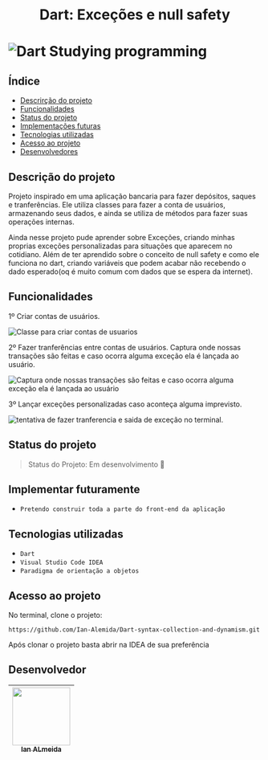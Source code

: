<h1 align="center"> Dart: Exceções e null safety <h1>

![Dart Studying programming](https://user-images.githubusercontent.com/110541053/206485694-b00d33e3-abe6-49fb-8f14-206a28f66b0f.png)

## Índice 

* [Descrirção do projeto](#descrição-do-projeto)
* [Funcionalidades](#funcionalidades)
* [Status do projeto](#status-do-projeto)
* [Implementações futuras](#implementar-futuramente)
* [Tecnologias utilizadas](#tecnologias-utilizadas)
* [Acesso ao projeto](#acesso-ao-projeto)
* [Desenvolvedores](#desenvolvedor)


## Descrição do projeto

Projeto inspirado em uma aplicação bancaria para fazer depósitos, saques e tranferências. Ele utiliza classes para fazer a conta de usuários, armazenando seus dados, e ainda se utiliza de métodos para fazer suas operações internas.

Ainda nesse projeto pude aprender sobre Exceções, criando minhas proprias exceções personalizadas para situações que aparecem no cotidiano. Além de ter aprendido sobre o conceito de null safety e como ele funciona no dart, criando variáveis que podem acabar não recebendo o dado esperado(oq é muito comum com dados que se espera da internet).

## Funcionalidades

1º Criar contas de usuários. <br>

![Classe para criar contas de usuarios](https://user-images.githubusercontent.com/110541053/206857058-2ebe1fde-f35c-4676-947f-d0ab26ba5583.png)


2º Fazer tranferências entre contas de usuários. Captura onde nossas transações são feitas e caso ocorra alguma exceção ela é lançada ao usuário.

![Captura onde nossas transações são feitas e caso ocorra alguma exceção ela é lançada ao usuário](https://user-images.githubusercontent.com/110541053/206857233-9a71f742-7978-4c0f-9687-8480279a5e6a.png)


3º Lançar exceções personalizadas caso aconteça alguma imprevisto.

![tentativa de fazer tranferencia e saida de exceção no terminal.](https://user-images.githubusercontent.com/110541053/206857548-28963678-e2f1-4523-a7b1-1d944efd8575.png)


## Status do projeto

> Status do Projeto: Em desenvolvimento 👷

## Implementar futuramente

- ``Pretendo construir toda a parte do front-end da aplicação``


##  Tecnologias utilizadas

- ``Dart``
- ``Visual Studio Code IDEA``
- ``Paradigma de orientação a objetos``


## Acesso ao projeto

No terminal, clone o projeto:

``https://github.com/Ian-Alemida/Dart-syntax-collection-and-dynamism.git``

Após clonar o projeto basta abrir na IDEA de sua preferência


## Desenvolvedor

| [<img src="https://user-images.githubusercontent.com/110541053/206540823-6ec6f341-3be2-4ed0-a7a6-ace46a192de6.png" width=115><br><sub>Ian ALmeida</sub>](https://github.com/Ian-Alemida) |
| :---: |
